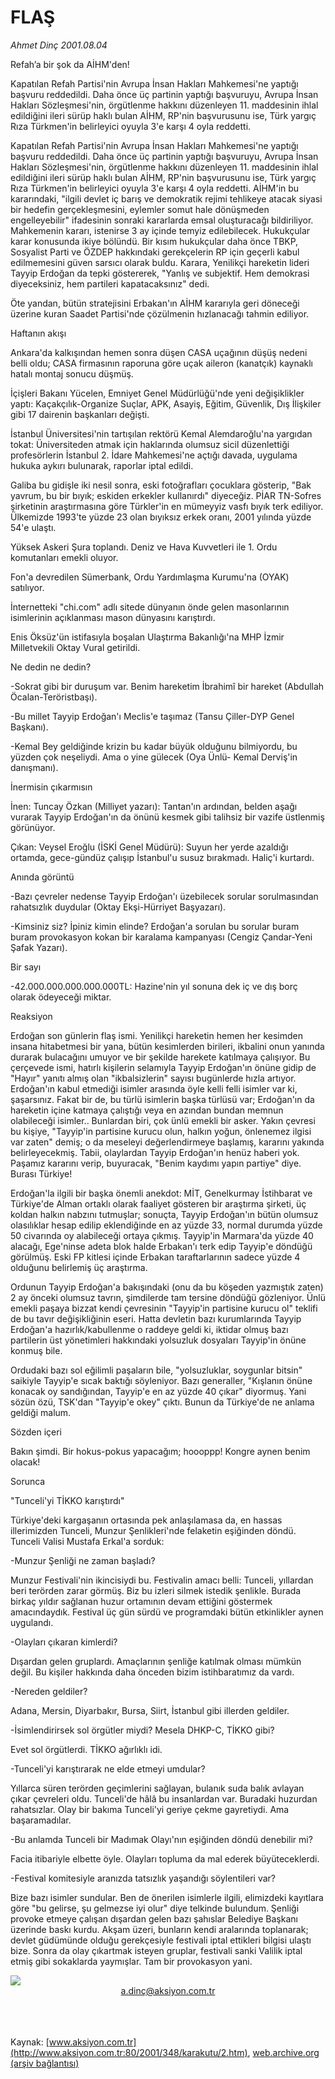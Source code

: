 # FLAŞ

*Ahmet Dinç 2001.08.04*

<div>
 <p class="baslik">
  Refah’a bir şok da AİHM'den!
 </p>
 <p class="spot">
  Kapatılan Refah Partisi'nin Avrupa İnsan Hakları Mahkemesi'ne yaptığı başvuru reddedildi. Daha önce üç partinin yaptığı başvuruyu, Avrupa İnsan Hakları Sözleşmesi'nin, örgütlenme hakkını düzenleyen 11. maddesinin ihlal edildiğini ileri sürüp haklı bulan AİHM, RP'nin başvurusunu ise, Türk yargıç Rıza Türkmen'in belirleyici oyuyla 3'e karşı 4 oyla reddetti.
 </p>
 <p class="metin">
 </p>
 <p class="metin">
  Kapatılan Refah Partisi'nin Avrupa İnsan Hakları Mahkemesi'ne yaptığı başvuru reddedildi. Daha önce üç partinin yaptığı başvuruyu, Avrupa İnsan Hakları Sözleşmesi'nin, örgütlenme hakkını düzenleyen 11. maddesinin ihlal edildiğini ileri sürüp haklı bulan AİHM, RP'nin başvurusunu ise, Türk yargıç Rıza Türkmen'in belirleyici oyuyla 3'e karşı 4 oyla reddetti. AİHM'in bu kararındaki, "ilgili devlet iç barış ve demokratik rejimi tehlikeye atacak siyasi bir hedefin gerçekleşmesini, eylemler somut hale dönüşmeden engelleyebilir" ifadesinin sonraki kararlarda emsal oluşturacağı bildiriliyor. Mahkemenin kararı, istenirse 3 ay içinde temyiz edilebilecek. Hukukçular karar konusunda ikiye bölündü. Bir kısım hukukçular daha önce TBKP, Sosyalist Parti ve ÖZDEP hakkındaki gerekçelerin RP için geçerli kabul edilmemesini güven sarsıcı olarak buldu. Karara, Yenilikçi hareketin lideri Tayyip Erdoğan da tepki göstererek, "Yanlış ve subjektif. Hem demokrasi diyeceksiniz, hem partileri kapatacaksınız" dedi.
 </p>
 <p class="metin">
  Öte yandan, bütün stratejisini Erbakan'ın AİHM kararıyla geri döneceği üzerine kuran Saadet Partisi'nde çözülmenin hızlanacağı tahmin ediliyor.
 </p>
 <p class="arabaslik">
  Haftanın akışı
 </p>
 <p class="metin">
  Ankara'da kalkışından hemen sonra düşen CASA uçağının düşüş nedeni belli oldu; CASA firmasının raporuna göre uçak aileron (kanatçık) kaynaklı hatalı montaj sonucu düşmüş.
 </p>
 <p class="metin">
  İçişleri Bakanı Yücelen, Emniyet Genel Müdürlüğü'nde yeni değişiklikler yaptı: Kaçakçılık-Organize Suçlar, APK, Asayiş, Eğitim, Güvenlik, Dış İlişkiler gibi 17 dairenin başkanları değişti.
 </p>
 <p class="metin">
  İstanbul Üniversitesi'nin tartışılan rektörü Kemal Alemdaroğlu'na yargıdan tokat: Üniversiteden atmak için haklarında olumsuz sicil düzenlettiği profesörlerin İstanbul 2. İdare Mahkemesi'ne açtığı davada, uygulama hukuka aykırı bulunarak, raporlar iptal edildi.
 </p>
 <p class="metin">
  Galiba bu gidişle iki nesil sonra, eski fotoğrafları çocuklara gösterip, "Bak yavrum, bu bir bıyık; eskiden erkekler kullanırdı" diyeceğiz. PİAR TN-Sofres şirketinin araştırmasına göre Türkler'in en mümeyyiz vasfı bıyık terk ediliyor. Ülkemizde 1993'te yüzde 23 olan bıyıksız erkek oranı, 2001 yılında yüzde 54'e ulaştı.
 </p>
 <p class="metin">
  Yüksek Askeri Şura toplandı. Deniz ve Hava Kuvvetleri ile 1. Ordu komutanları emekli oluyor.
 </p>
 <p class="metin">
  Fon'a devredilen Sümerbank, Ordu Yardımlaşma Kurumu'na (OYAK) satılıyor.
 </p>
 <p class="metin">
  İnternetteki "chi.com" adlı sitede dünyanın önde gelen masonlarının isimlerinin açıklanması mason dünyasını karıştırdı.
 </p>
 <p class="metin">
  Enis Öksüz'ün istifasıyla boşalan Ulaştırma Bakanlığı'na MHP İzmir Milletvekili Oktay Vural getirildi.
 </p>
 <p class="arabaslik">
  Ne dedin ne dedin?
 </p>
 <p class="metin">
  -Sokrat gibi bir duruşum var. Benim hareketim İbrahimî bir hareket (Abdullah Öcalan-Teröristbaşı).
 </p>
 <p class="metin">
  -Bu millet Tayyip Erdoğan'ı Meclis'e taşımaz (Tansu Çiller-DYP Genel Başkanı).
 </p>
 <p class="metin">
  -Kemal Bey geldiğinde krizin bu kadar büyük olduğunu bilmiyordu, bu yüzden çok neşeliydi. Ama  o yine gülecek (Oya Ünlü- Kemal Derviş'in danışmanı).
 </p>
 <p class="arabaslik">
  İnermisin çıkarmısın
 </p>
 <p class="metin">
  İnen: Tuncay Özkan (Milliyet yazarı): Tantan'ın ardından, belden aşağı vurarak Tayyip Erdoğan'ın da önünü kesmek gibi talihsiz bir vazife üstlenmiş görünüyor.
 </p>
 <p class="metin">
  Çıkan: Veysel Eroğlu (İSKİ Genel Müdürü): Suyun her yerde azaldığı ortamda, gece-gündüz çalışıp İstanbul'u susuz bırakmadı. Haliç'i kurtardı.
 </p>
 <p class="arabaslik">
  Anında görüntü
 </p>
 <p class="metin">
  -Bazı çevreler nedense Tayyip Erdoğan'ı üzebilecek sorular sorulmasından rahatsızlık duydular (Oktay Ekşi-Hürriyet Başyazarı).
 </p>
 <p class="metin">
  -Kimsiniz siz? İpiniz kimin elinde? Erdoğan'a sorulan bu sorular buram buram provokasyon kokan bir karalama kampanyası (Cengiz Çandar-Yeni Şafak Yazarı).
 </p>
 <p class="arabaslik">
  Bir sayı
 </p>
 <p class="metin">
  -42.000.000.000.000.000TL: Hazine'nin yıl sonuna dek iç ve dış borç olarak ödeyeceği miktar.
 </p>
 <p class="arabaslik">
  Reaksiyon
 </p>
 <p class="metin">
  Erdoğan son günlerin flaş ismi. Yenilikçi hareketin  hemen her kesimden insana hitabetmesi bir yana, bütün kesimlerden birileri, ikbalini onun yanında durarak bulacağını umuyor ve bir şekilde harekete katılmaya çalışıyor. Bu çerçevede ismi, hatırlı kişilerin selamıyla Tayyip Erdoğan'ın önüne gidip de "Hayır" yanıtı almış olan "ikbalsizlerin" sayısı bugünlerde hızla artıyor. Erdoğan'ın kabul etmediği isimler arasında öyle kelli felli isimler var ki, şaşarsınız. Fakat bir de, bu türlü isimlerin başka türlüsü var; Erdoğan'ın da hareketin içine katmaya çalıştığı veya en azından bundan memnun olabileceği isimler.. Bunlardan biri, çok ünlü emekli bir asker. Yakın çevresi bu kişiye, "Tayyip'in partisine kurucu olun, halkın yoğun, önlenemez  ilgisi var zaten" demiş; o da meseleyi değerlendirmeye başlamış, kararını yakında belirleyecekmiş. Tabii, olaylardan Tayyip Erdoğan'ın henüz haberi yok. Paşamız kararını verip, buyuracak, "Benim kaydımı yapın partiye" diye. Burası Türkiye!
 </p>
 <p class="metin">
  Erdoğan'la ilgili bir başka önemli anekdot: MİT, Genelkurmay İstihbarat ve Türkiye'de Alman ortaklı olarak faaliyet gösteren bir araştırma şirketi, üç koldan halkın nabzını tutmuşlar; sonuçta, Tayyip Erdoğan'ın bütün olumsuz olasılıklar hesap edilip eklendiğinde en az yüzde 33, normal durumda yüzde 50 civarında oy alabileceği ortaya çıkmış. Tayyip'in Marmara'da yüzde 40 alacağı, Ege'ninse adeta blok halde Erbakan'ı terk edip Tayyip'e döndüğü görülmüş. Eski FP kitlesi içinde Erbakan taraftarlarının sadece yüzde 4 olduğunu belirlemiş üç araştırma.
 </p>
 <p class="metin">
  Ordunun Tayyip Erdoğan'a bakışındaki (onu da bu köşeden yazmıştık zaten) 2 ay önceki olumsuz tavrın, şimdilerde tam tersine döndüğü gözleniyor. Ünlü emekli paşaya bizzat kendi çevresinin "Tayyip'in partisine kurucu ol" teklifi de bu tavır değişikliğinin eseri. Hatta devletin bazı kurumlarında Tayyip Erdoğan'a hazırlık/kabullenme o raddeye geldi ki,  iktidar olmuş bazı partilerin üst yönetimleri hakkındaki yolsuzluk dosyaları Tayyip'in önüne konmuş bile.
 </p>
 <p class="metin">
  Ordudaki bazı sol eğilimli paşaların bile, "yolsuzluklar, soygunlar bitsin" saikiyle Tayyip'e sıcak baktığı söyleniyor. Bazı generaller, "Kışlanın önüne konacak oy sandığından, Tayyip'e en az yüzde 40 çıkar" diyormuş. Yani sözün özü, TSK'dan "Tayyip'e okey" çıktı. Bunun da Türkiye'de ne anlama geldiği malum.
 </p>
 <p class="arabaslik">
  Sözden içeri
 </p>
 <p class="metin">
  Bakın şimdi. Bir hokus-pokus yapacağım; hoooppp! Kongre aynen benim olacak!
 </p>
 <p class="arabaslik">
  Sorunca
 </p>
 <p class="metin">
  "Tunceli'yi TİKKO karıştırdı"
 </p>
 <p class="metin">
  Türkiye'deki kargaşanın ortasında pek anlaşılamasa da, en hassas illerimizden Tunceli, Munzur Şenlikleri'nde felaketin eşiğinden döndü. Tunceli Valisi Mustafa Erkal'a sorduk:
 </p>
 <p class="metin">
  -Munzur Şenliği ne zaman başladı?
 </p>
 <p class="metin">
  Munzur Festivali'nin ikincisiydi bu. Festivalin amacı belli: Tunceli, yıllardan beri terörden zarar görmüş. Biz bu izleri silmek istedik şenlikle. Burada birkaç yıldır sağlanan huzur ortamının devam ettiğini göstermek amacındaydık. Festival üç gün sürdü ve programdaki bütün etkinlikler aynen uygulandı.
 </p>
 <p class="metin">
  -Olayları çıkaran kimlerdi?
 </p>
 <p class="metin">
  Dışardan gelen gruplardı. Amaçlarının şenliğe katılmak olması mümkün değil. Bu kişiler hakkında daha önceden bizim istihbaratımız da vardı.
 </p>
 <p class="metin">
  -Nereden geldiler?
 </p>
 <p class="metin">
  Adana, Mersin, Diyarbakır, Bursa, Siirt, İstanbul gibi illerden geldiler.
 </p>
 <p class="metin">
  -İsimlendirirsek sol örgütler miydi? Mesela DHKP-C, TİKKO gibi?
 </p>
 <p class="metin">
  Evet sol örgütlerdi. TİKKO ağırlıklı idi.
 </p>
 <p class="metin">
  -Tunceli'yi karıştırarak ne elde etmeyi umdular?
 </p>
 <p class="metin">
  Yıllarca süren terörden geçimlerini sağlayan, bulanık suda balık avlayan çıkar çevreleri oldu. Tunceli'de hâlâ bu insanlardan var. Buradaki huzurdan rahatsızlar. Olay bir bakıma Tunceli'yi geriye çekme gayretiydi. Ama başaramadılar.
 </p>
 <p class="metin">
  -Bu anlamda Tunceli bir Madımak Olayı'nın eşiğinden döndü denebilir mi?
 </p>
 <p class="metin">
  Facia itibariyle elbette öyle. Olayları topluma da mal ederek büyüteceklerdi.
 </p>
 <p class="metin">
  -Festival komitesiyle aranızda tatsızlık yaşandığı söylentileri var?
 </p>
 <p class="metin">
  Bize bazı isimler sundular. Ben de önerilen isimlerle ilgili, elimizdeki kayıtlara göre "bu gelirse, şu gelmezse iyi olur" diye telkinde bulundum. Şenliği provoke etmeye çalışan dışardan gelen bazı şahıslar Belediye Başkanı üzerinde baskı kurdu. Akşam üzeri, bunların kendi aralarında toplanarak; devlet güdümünde olduğu gerekçesiyle festivali iptal ettikleri bilgisi ulaştı bize. Sonra da olay çıkartmak isteyen gruplar, festivali sanki Valilik iptal etmiş gibi sokaklarda yaymışlar. Tam bir provokasyon yani.
 </p>
 <p class="metin">
 </p>
 <img border="0" src="/web/20020429200025im_/http://www.aksiyon.com.tr/2001/348/resimler/kara.jpg"/>
 <br/>
 <center>
  <a class="anaorta" href="http://web.archive.org/web/20020429200025/mailto:a.dinç@aksiyon.com.tr">
   a.dinç@aksiyon.com.tr
  </a>
 </center>
 <br/>
 <br/>
 <br/>
</div>

Kaynak: [www.aksiyon.com.tr](http://www.aksiyon.com.tr:80/2001/348/karakutu/2.htm), [web.archive.org (arşiv bağlantısı)](http://web.archive.org/web/20020429200025/http://www.aksiyon.com.tr:80/2001/348/karakutu/2.htm)
